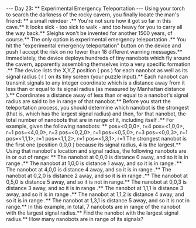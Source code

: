 --- Day 23: ** Experimental Emergency Teleportation ---
Using your torch to search the darkness of the rocky cavern, you finally locate the man's friend: ** a small
reindeer
.**
You're not sure how it got so far in this cave.**  It looks sick - too sick to walk - and too heavy for you to carry all the way back.**  Sleighs won't be invented for another 1500 years, of course.**
The only option is
experimental emergency teleportation
.**
You hit the "experimental emergency teleportation"
button
on the device and push
I accept the risk
on no fewer than 18 different warning messages.** Immediately, the device deploys hundreds of tiny
nanobots
which fly around the cavern, apparently assembling themselves into a very specific
formation
.** The device lists the
X,Y,Z
position (
pos
) for each nanobot as well as its
signal radius
(
r
) on its tiny screen (your puzzle input).**
Each nanobot can transmit signals to any integer coordinate which is a distance away from it
less than or equal to
its signal radius (as measured by
Manhattan distance
).** Coordinates a distance away of less than or equal to a nanobot's signal radius are said to be
in range
of that nanobot.**
Before you start the teleportation process, you should determine which nanobot is the
strongest
(that is, which has the largest signal radius) and then, for that nanobot, the
total number of nanobots that are in range
of it,
including itself
.**
For example, given the following nanobots: **
pos=<0,0,0>, r=4
pos=<1,0,0>, r=1
pos=<4,0,0>, r=3
pos=<0,2,0>, r=1
pos=<0,5,0>, r=3
pos=<0,0,3>, r=1
pos=<1,1,1>, r=1
pos=<1,1,2>, r=1
pos=<1,3,1>, r=1
The strongest nanobot is the first one (position
0,0,0
) because its signal radius,
4
is the largest.** Using that nanobot's location and signal radius, the following nanobots are in or out of range: **
The nanobot at
0,0,0
is distance
0
away, and so it is
in range
.**
The nanobot at
1,0,0
is distance
1
away, and so it is
in range
.**
The nanobot at
4,0,0
is distance
4
away, and so it is
in range
.**
The nanobot at
0,2,0
is distance
2
away, and so it is
in range
.**
The nanobot at
0,5,0
is distance
5
away, and so it is
not
in range.**
The nanobot at
0,0,3
is distance
3
away, and so it is
in range
.**
The nanobot at
1,1,1
is distance
3
away, and so it is
in range
.**
The nanobot at
1,1,2
is distance
4
away, and so it is
in range
.**
The nanobot at
1,3,1
is distance
5
away, and so it is
not
in range.**
In this example, in total,
7
nanobots are in range of the nanobot with the largest signal radius.**
Find the nanobot with the largest signal radius.**
How many nanobots are in range
of its signals?
